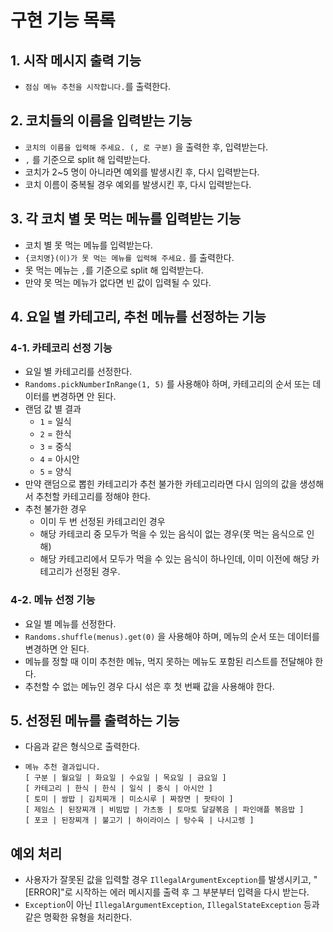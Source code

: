 # 구현 기능 목록

## 1. 시작 메시지 출력 기능

- `점심 메뉴 추천을 시작합니다.`를 출력한다.

## 2. 코치들의 이름을 입력받는 기능

- `코치의 이름을 입력해 주세요. (, 로 구분)` 을 출력한 후, 입력받는다.
- `,` 를 기준으로 split 해 입력받는다.
- 코치가 2~5 명이 아니라면 예외를 발생시킨 후, 다시 입력받는다.
- 코치 이름이 중복될 경우 예외를 발생시킨 후, 다시 입력받는다.

## 3. 각 코치 별 못 먹는 메뉴를 입력받는 기능

- 코치 별 못 먹는 메뉴를 입력받는다.
- `{코치명}(이)가 못 먹는 메뉴를 입력해 주세요.` 를 출력한다.
- 못 먹는 메뉴는 `,`를 기준으로 split 해 입력받는다.
- 만약 못 먹는 메뉴가 없다면 빈 값이 입력될 수 있다.

## 4. 요일 별 카테고리, 추천 메뉴를 선정하는 기능

### 4-1. 카테코리 선정 기능

- 요일 별 카테고리를 선정한다.
- `Randoms.pickNumberInRange(1, 5)` 를 사용해야 하며, 카테고리의 순서 또는 데이터를 변경하면 안 된다.
- 랜덤 값 별 결과
    - `1` = 일식
    - `2` = 한식
    - `3` = 중식
    - `4` = 아시안
    - `5` = 양식
- 만약 랜덤으로 뽑힌 카테고리가 추천 불가한 카테고리라면 다시 임의의 값을 생성해서 추천할 카테고리를 정해야 한다.
- 추천 불가한 경우
    - 이미 두 번 선정된 카테고리인 경우
    - 해당 카테코리 중 모두가 먹을 수 있는 음식이 없는 경우(못 먹는 음식으로 인해)
    - 해당 카테고리에서 모두가 먹을 수 있는 음식이 하나인데, 이미 이전에 해당 카테고리가 선정된 경우.

### 4-2. 메뉴 선정 기능

- 요일 별 메뉴를 선정한다.
- `Randoms.shuffle(menus).get(0)` 을 사용해야 하며, 메뉴의 순서 또는 데이터를 변경하면 안 된다.
- 메뉴를 정할 때 이미 추천한 메뉴, 먹지 못하는 메뉴도 포함된 리스트를 전달해야 한다.
- 추천할 수 없는 메뉴인 경우 다시 섞은 후 첫 번째 값을 사용해야 한다.

## 5. 선정된 메뉴를 출력하는 기능

- 다음과 같은 형식으로 출력한다.
- ```
  메뉴 추천 결과입니다.
  [ 구분 | 월요일 | 화요일 | 수요일 | 목요일 | 금요일 ]
  [ 카테고리 | 한식 | 한식 | 일식 | 중식 | 아시안 ]
  [ 토미 | 쌈밥 | 김치찌개 | 미소시루 | 짜장면 | 팟타이 ]
  [ 제임스 | 된장찌개 | 비빔밥 | 가츠동 | 토마토 달걀볶음 | 파인애플 볶음밥 ]
  [ 포코 | 된장찌개 | 불고기 | 하이라이스 | 탕수육 | 나시고렝 ]
  ```

## 예외 처리

- 사용자가 잘못된 값을 입력할 경우 `IllegalArgumentException`를 발생시키고, "[ERROR]"로 시작하는 에러 메시지를 출력 후 그 부분부터 입력을 다시 받는다.
- `Exception`이 아닌 `IllegalArgumentException`, `IllegalStateException` 등과 같은 명확한 유형을 처리한다.
